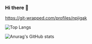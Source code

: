 ### Hi there 👋

https://git-wrapped.com/profiles/npjigak

![Top Langs](https://github-readme-stats.vercel.app/api/top-langs/?username=NPJigaK&layout=compact)

![Anurag's GitHub stats](https://github-readme-stats.vercel.app/api?username=NPJigaK&show_icons=true)
<!--
**NPJigaK/NPJigaK** is a ✨ _special_ ✨ repository because its `README.md` (this file) appears on your GitHub profile.

Here are some ideas to get you started:

- 🔭 I’m currently working on ...
- 🌱 I’m currently learning ...
- 👯 I’m looking to collaborate on ...
- 🤔 I’m looking for help with ...
- 💬 Ask me about ...
- 📫 How to reach me: ...
- 😄 Pronouns: ...
- ⚡ Fun fact: ...
-->
